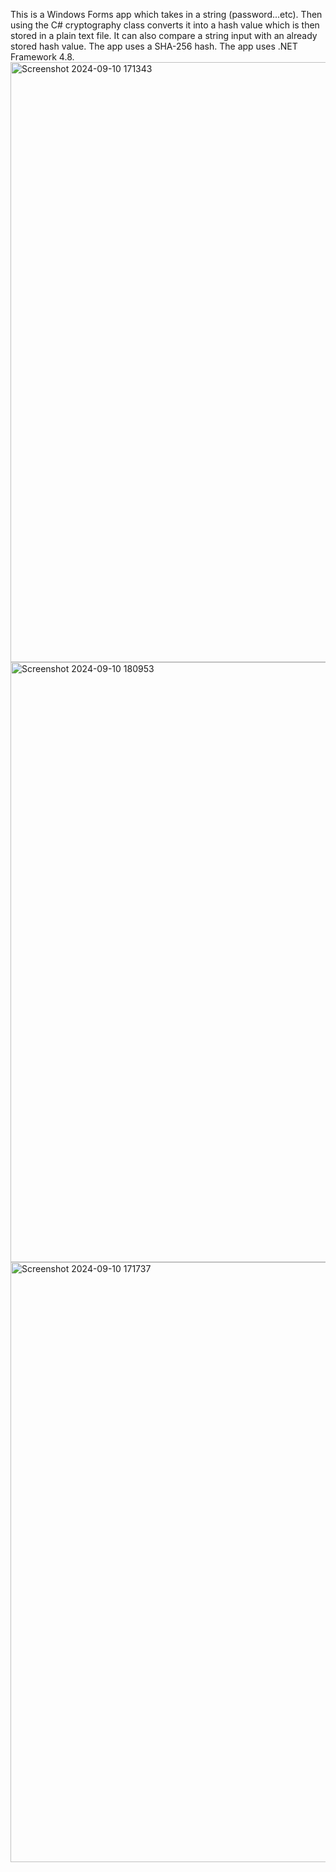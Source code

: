 This is a Windows Forms app which takes in a string (password...etc). 
Then using the C# cryptography class converts it into a hash value which is then stored in a plain text file.
It can also compare a string input with an already stored hash value. 
The app uses a SHA-256 hash.
The app uses .NET Framework 4.8.
<img width="960" alt="Screenshot 2024-09-10 171343" src="https://github.com/user-attachments/assets/60070d7d-88fe-4c49-80a2-03416a4f5f38">
<img width="960" alt="Screenshot 2024-09-10 180953" src="https://github.com/user-attachments/assets/b933ef3f-ad90-47fa-8317-efba95b119ce">
<img width="960" alt="Screenshot 2024-09-10 171737" src="https://github.com/user-attachments/assets/26f958a1-2494-419f-9330-acdab0058099">
